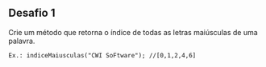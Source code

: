 ## Desafio 1 

Crie um método que retorna o índice de todas as letras maiúsculas de uma palavra. 

`Ex.: indiceMaiusculas("CWI SoFtware"); //[0,1,2,4,6]`

